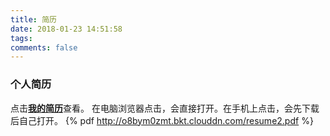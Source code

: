 ```yaml
---
title: 简历
date: 2018-01-23 14:51:58
tags:
comments: false
---
```


### **个人简历** ###
点击[**我的简历**](http://o8bym0zmt.bkt.clouddn.com/resume2.pdf)查看。
在电脑浏览器点击，会直接打开。在手机上点击，会先下载后自己打开。
{% pdf http://o8bym0zmt.bkt.clouddn.com/resume2.pdf %}